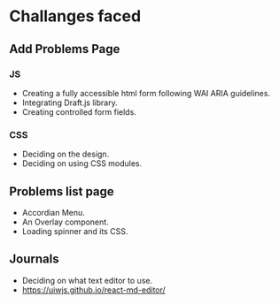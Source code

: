 # Challanges faced

## Add Problems Page

### JS
* Creating a fully accessible html form following WAI ARIA guidelines.
* Integrating Draft.js library.
* Creating controlled form fields.

### CSS
* Deciding on the design.
* Deciding on using CSS modules.

## Problems list page
* Accordian Menu.
* An Overlay component. 
* Loading spinner and its CSS.

## Journals

* Deciding on what text editor to use.
* https://uiwjs.github.io/react-md-editor/ 
